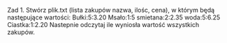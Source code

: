 Zad 1.
Stwórz plik.txt (lista zakupów nazwa, ilośc, cena), w którym będą następujące wartości:
Bułki:5:3.20
Msało:1:5
smietana:2:2.35
woda:5:6.25
Ciastka:1:2.20
Nastepnie odczytaj ile wyniosła wartość wszystkich zakupów.
